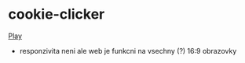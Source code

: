 # cookie-clicker
[Play](https://deqex.github.io/traffic-lights-clicker/)

- responzivita neni ale web je funkcni na vsechny (?) 16:9 obrazovky
